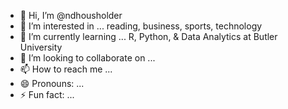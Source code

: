 - 👋 Hi, I’m @ndhousholder
- 👀 I’m interested in ... reading, business, sports, technology
- 🌱 I’m currently learning ... R, Python, & Data Analytics at Butler University 
- 💞️ I’m looking to collaborate on ...
- 📫 How to reach me ...
- 😄 Pronouns: ...
- ⚡ Fun fact: ...

<!---
ndhousholder/ndhousholder is a ✨ special ✨ repository because its `README.md` (this file) appears on your GitHub profile.
You can click the Preview link to take a look at your changes.
--->

